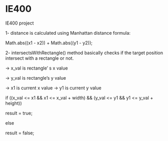 # IE400
IE400 project 

1- distance is calculated using Manhattan distance formula:

Math.​abs​((x1 - x2)) + Math.​abs(​(y1 - y2));

2- intersectsWithRectangle() method basically checks if the target position intersect with a rectangle or not.

-> x_val is rectangle’ s x value

-> y_val is rectangle’s y value

-> x1 is current x value -> y1 is current y value

if ((x_val <= x1 && x1 <= x_val + width) && (y_val <= y1 && y1 <= y_val + height))

result = true;

else

result = false;

